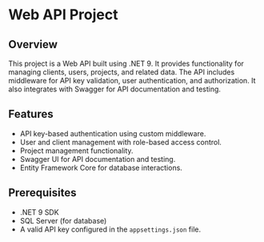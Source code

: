 # Web API Project

## Overview
This project is a Web API built using .NET 9. It provides functionality for managing clients, users, projects, and related data. The API includes middleware for API key validation, user authentication, and authorization. It also integrates with Swagger for API documentation and testing.

## Features
- API key-based authentication using custom middleware.
- User and client management with role-based access control.
- Project management functionality.
- Swagger UI for API documentation and testing.
- Entity Framework Core for database interactions.

## Prerequisites
- .NET 9 SDK
- SQL Server (for database)
- A valid API key configured in the `appsettings.json` file. 
